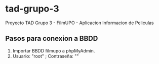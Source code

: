 # tad-grupo-3
Proyecto TAD Grupo 3 - FilmUPO - Aplicacion Informacion de Peliculas

## Pasos para conexion a BBDD
1. Importar BBDD filmupo a phpMyAdmin.
2. Usuario: "root" ; Contraseña: ""
